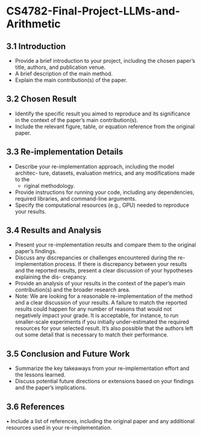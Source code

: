 # CS4782-Final-Project-LLMs-and-Arithmetic

<h2 dir="ltr">3.1 Introduction</h2> 
<ul dir="ltr"> 
  <li>Provide a brief introduction to your project, including the chosen paper’s title, authors, and publication venue.</li> 
  <li>A brief description of the main method.</li> 
  <li>Explain the main contribution(s) of the paper.</li> 
</ul> 
<h2 dir="ltr">3.2 Chosen Result</h2> 
<ul dir="ltr"> 
  <li>Identify the specific result you aimed to reproduce and its significance in the context of the paper’s main contribution(s).</li> 
  <li>Include the relevant figure, table, or equation reference from the original paper.</li> 
</ul> 
<h2 dir="ltr">3.3 Re-implementation Details</h2> 
<ul dir="ltr"> 
  <li>Describe your re-implementation approach, including the model architec- ture, datasets, evaluation metrics, and any modifications made to the
    <ul dir="ltr"> 
      <li>riginal methodology.</li> 
    </ul></li> 
  <li>Provide instructions for running your code, including any dependencies, required libraries, and command-line arguments.</li> 
  <li>Specify the computational resources (e.g., GPU) needed to reproduce your results.</li> 
</ul> 
<h2 dir="ltr">3.4 Results and Analysis</h2> 
<ul dir="ltr"> 
  <li>Present your re-implementation results and compare them to the original paper’s findings.</li> 
  <li>Discuss any discrepancies or challenges encountered during the re-implementation process. If there is discrepancy between your results and the reported results, present a clear discussion of your hypotheses explaining the dis- crepancy.</li> 
  <li>Provide an analysis of your results in the context of the paper’s main contribution(s) and the broader research area.</li> 
  <li>Note: We are looking for a reasonable re-implementation of the method and a clear discussion of your results. A failure to match the reported results could happen for any number of reasons that would not negatively impact your grade. It is acceptable, for instance, to run smaller-scale experiments if you initially under-estimated the required resources for your selected result. It’s also possible that the authors left out some detail that is necessary to match their performance.</li> 
</ul> 
<h2 dir="ltr">3.5 Conclusion and Future Work</h2> 
<ul dir="ltr"> 
  <li>Summarize the key takeaways from your re-implementation effort and the lessons learned.</li> 
  <li>Discuss potential future directions or extensions based on your findings and the paper’s implications.</li> 
</ul> 
<h2 dir="ltr">3.6 References</h2> 
<p dir="ltr">• Include a list of references, including the original paper and any additional resources used in your re-implementation.</p> 

